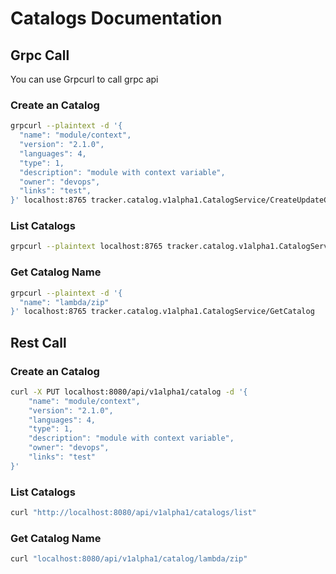 # Catalogs Documentation

## Grpc Call

You can use Grpcurl to call grpc api

### Create an Catalog

```bash
grpcurl --plaintext -d '{
  "name": "module/context",
  "version": "2.1.0",
  "languages": 4,
  "type": 1,
  "description": "module with context variable",
  "owner": "devops",
  "links": "test",
}' localhost:8765 tracker.catalog.v1alpha1.CatalogService/CreateUpdateCatalog

```

### List Catalogs

```bash
grpcurl --plaintext localhost:8765 tracker.catalog.v1alpha1.CatalogService/ListCatalogs

```

### Get Catalog Name

```bash
grpcurl --plaintext -d '{
  "name": "lambda/zip"
}' localhost:8765 tracker.catalog.v1alpha1.CatalogService/GetCatalog  

```

## Rest Call

### Create an Catalog

```bash
curl -X PUT localhost:8080/api/v1alpha1/catalog -d '{
    "name": "module/context",
    "version": "2.1.0",
    "languages": 4,
    "type": 1,
    "description": "module with context variable",
    "owner": "devops",
    "links": "test"
}'
```

### List Catalogs

```bash
curl "http://localhost:8080/api/v1alpha1/catalogs/list"
```

### Get Catalog Name

```bash
curl "localhost:8080/api/v1alpha1/catalog/lambda/zip"
```

